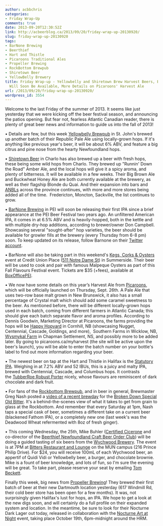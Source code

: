 ```yaml
---
author: acbbchris
categories:
- Friday Wrap-Up
comments: true
date: 2013-09-20T12:30:52Z
link: http://acbeerblog.ca/2013/09/20/friday-wrap-up-20130920/
slug: friday-wrap-up-20130920
tags:
- BarNone Brewing
- Beerthief
- Hart and Thistle
- Picaroons Traditional Ales
- Propeller Brewing
- RockBottom Brewpub
- Shiretown Beer
- YellowBelly Brewery
title: Friday Wrap-up - Yellowbelly and Shiretown Brew Harvest Beers, Barnone IPA
  Will Soon Be Available, More Details on Picaroons' Harvest Ale
url: /2013/09/20/friday-wrap-up-20130920/
wordpress_id: 3554
---
```


Welcome to the last Friday of the summer of 2013. It seems like just yesterday that we were kicking off the beer festival season, and announcing the patios opening. But fear not, fearless Atlantic Canadian reader, there is plenty of great beer news and information to guide us into the fall of 2013!

• Details are few, but this week [Yellowbelly Brewpub](http://www.yellowbellybrewery.com/) in St. John's brewed up another batch of their Republic Pale Ale using locally-grown hops. If it's anything like previous year's beer, it will be about 6% ABV, and feature a big citrus and pine nose from the hearty Newfoundland hops.

• [Shiretown Beer](https://www.facebook.com/shiretown) in Charlo has also brewed up a beer with fresh hops, these being some wild hops from Charlo. They brewed up "Runnin' Down the Road" Amber Ale, and the local hops will give it a spicy aroma, and plenty of bitterness. It will be available in a few weeks. Their Big Brown Ale and Buckwheat Honey Ale are both currently available at the brewery, as well as their flagship Blonde du Quai. And their expansion into bars and [ANBLs](http://www.nbliquor.com/location.html?upc=400000024493+&submit.x=27&submit.y=12) across the province continues, with more and more stores being added all of the time.  Fredericton, Moncton, Sackville, the list continues to grow.

• [BarNone Brewing](https://www.facebook.com/BarNone.Brewing) in PEI will soon be releasing their first IPA since a brief appearance at the PEI Beer Festival two years ago. An unfiltered American IPA, it comes in at 6.5% ABV and is heavily-hopped, both in the kettle and with multiple dry-hop additions, according to brewer/owner Don Campbell. Showcasing several "sought-after" hop varieties, the beer should be available for growler fills at the brewery (every Thursday from 6-8 pm) soon. To keep updated on its release, follow Barnone on their [Twitter account](https://twitter.com/BARNONEBEER).

• BarNone will also be taking part in this weekend's [Kegs, Corks & Oysters](http://www.fallflavours.ca/calendar/56/4684-Kegs-Corks-Oysters) event at Credit Union Place ([511 Notre Dame St](https://www.google.ca/maps?q=511+Notre+Dame+St,+Summerside,+PE+C1N+1T2&sll=55.99999999999999,-96.00000000000001&sspn=40.64800078208306,76.7966161218369&t=m&hnear=511+Notre+Dame+St,+Summerside,+Prince+County,+Prince+Edward+Island+C1N+1T2&z=16)) in Summerside. Their beer will be used to cook and pair with famous Malpeque Oysters as part of this Fall Flavours Festival event. Tickets are $35 (+fees), available at [BoxOfficePEI](https://boxofficepei.com/venue/pei-fall-flavours-festival/show/2013-kegs-corks-oysters/performance/172596).


• We now have some details on this year’s Harvest Ale from [Picaroons](https://www.facebook.com/picaroons), which will be officially launched on Thursday, Sept. 26th. A Pale Ale that uses two-row base malt grown in New Brunswick, it also has a small percentage of Crystal malt which should add some caramel sweetness to the beer. As mentioned before, there will be different locally-grown hops used in each batch, coming from different farmers in Atlantic Canada; this should give each batch separate flavor and aroma profiles. According to Dennis Goodwin, Marketing Director at Picaroons, the farms providing the hops will be [Happy Hopyard](https://www.facebook.com/pages/Happy-Hopyard-Inc/188837294602006) in Cornhill, NB (showcasing Nugget, Centennial, Cascade, Goldings, and more),  Southern Farms in Wicklow, NB, [Wysmykal Farm](http://www.wysmykalfarm.ca/index.php) in Chapman Settlement, NS, and possibly more to be added later. By going to picaroons.ca/myharvest (the site will be active upon the beer's launch), you will be able to enter the batch number on your bottle's label to find out more information regarding your beer.







• The newest beer on tap at the Hart and Thistle in Halifax is the [Statutory IPA](http://hartandthistle.blogspot.ca/2013/09/statutory-ipa.html). Weighing in at 7.2% ABV and 52 IBUs, this is a juicy and malty IPA, brewed with Centennial, Cascade, and Columbus hops. It contrasts the [TubberRoe Robust Porter](http://hartandthistle.blogspot.ca/2013/09/tubberroe-robust-porter.html) nicely, whose flavours are reminiscent of dark chocolate and dark fruit.







• For fans of the [Rockbottom Brewpub](http://rockbottombrewpub.ca/), and in beer in general, Brewmaster Greg Nash posted a [video of a recent brewday](http://rockbottombrewpub.blogspot.ca/2013/09/video-tour-beer-in-making.html) for the [Broken Down Special Old Bitter](http://rockbottombrewpub.blogspot.ca/2013/05/broken-down-sob-esb-now-on-tap.html). It's a behind-the-scenes view of what it takes to get from grain to glass at the Rockbottom. And remember that every Saturday at 1pm, Nash taps a special cask of beer, sometimes a different take on a current beer (blackened Fathom IPA), or a completely new one (last week's was the Deadwood Wheat refermented with 8oz of fresh ginger).







• This coming Wednesday, the 25th, Mike Buhler ([Certified Cicerone](https://cicerone.org/content/certified-cicerone) and co-director of the [Beerthief Newfoundland Craft Beer Order Club](http://www.beerthief.ca)) will be doing a guided tasting of six beers from the [Wychwood Brewery](http://www.wychwood.co.uk/#/movies//hobgoblin/beers/2). The event is at 7PM at [Bitters Restaurant and Lounge](http://bitters.gsumun.ca/) on the MUN campus (216 Prince Philip Drive). For $24, you will receive 100mL of each Wychwood beer, an appertif of Quidi Vidi or Yellowbelly beer, a burger, and chocolate brownie. Mike is a fount of beer knowledge, and lots of fun, so I'm sure the evening will be great. To take part, please reserve your seat by emailing [Tom Beckett](mailto:tom.beckett_at_nl.rogers.com).







Finally this week, big news from [Propeller Brewing](http://www.drinkpropeller.ca/)! They brewed their first batch of beer at their new Dartmouth location yesterday (617 Windmill Rd, their cold beer store has been open for a few months). It was, not surprisingly given Halifax's lust for hops, an IPA. We hope to get a look at the new digs soon, and will certainly do a full profile on their expanded system and location. In the meantime, be sure to look for their Nocturne Dark Lager out today, released in collaboration with the [Nocturne Art at Night](http://nocturnehalifax.ca/) event, taking place October 19th, 6pm-midnight around the HRM.
